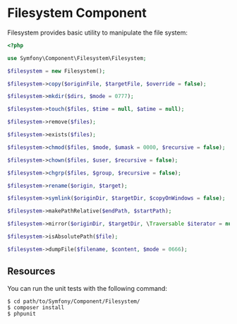 Filesystem Component
====================

Filesystem provides basic utility to manipulate the file system:

```php
<?php

use Symfony\Component\Filesystem\Filesystem;

$filesystem = new Filesystem();

$filesystem->copy($originFile, $targetFile, $override = false);

$filesystem->mkdir($dirs, $mode = 0777);

$filesystem->touch($files, $time = null, $atime = null);

$filesystem->remove($files);

$filesystem->exists($files);

$filesystem->chmod($files, $mode, $umask = 0000, $recursive = false);

$filesystem->chown($files, $user, $recursive = false);

$filesystem->chgrp($files, $group, $recursive = false);

$filesystem->rename($origin, $target);

$filesystem->symlink($originDir, $targetDir, $copyOnWindows = false);

$filesystem->makePathRelative($endPath, $startPath);

$filesystem->mirror($originDir, $targetDir, \Traversable $iterator = null, $options = array());

$filesystem->isAbsolutePath($file);

$filesystem->dumpFile($filename, $content, $mode = 0666);
```

Resources
---------

You can run the unit tests with the following command:

    $ cd path/to/Symfony/Component/Filesystem/
    $ composer install
    $ phpunit
